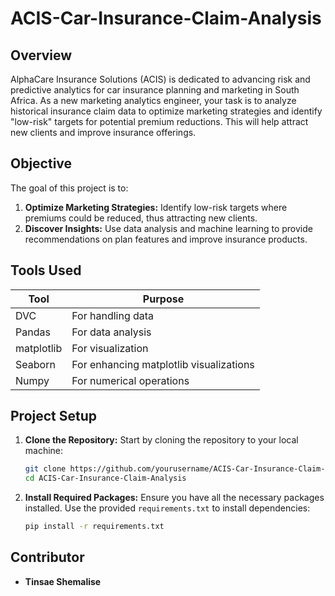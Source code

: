# ACIS-Car-Insurance-Claim-Analysis

## Overview

AlphaCare Insurance Solutions (ACIS) is dedicated to advancing risk and predictive analytics for car insurance planning and marketing in South Africa. As a new marketing analytics engineer, your task is to analyze historical insurance claim data to optimize marketing strategies and identify "low-risk" targets for potential premium reductions. This will help attract new clients and improve insurance offerings.

## Objective

The goal of this project is to:

1. **Optimize Marketing Strategies:** Identify low-risk targets where premiums could be reduced, thus attracting new clients.
2. **Discover Insights:** Use data analysis and machine learning to provide recommendations on plan features and improve insurance products.

## Tools Used

| Tool       | Purpose                                 |
| ---------- | --------------------------------------- |
| DVC        | For handling data                       |
| Pandas     | For data analysis                       |
| matplotlib | For visualization                       |
| Seaborn    | For enhancing matplotlib visualizations |
| Numpy      | For numerical operations                |

## Project Setup

1. **Clone the Repository:**
   Start by cloning the repository to your local machine:

   ```bash
   git clone https://github.com/yourusername/ACIS-Car-Insurance-Claim-Analysis.git
   cd ACIS-Car-Insurance-Claim-Analysis

   ```

2. **Install Required Packages:**
   Ensure you have all the necessary packages installed. Use the provided `requirements.txt` to install dependencies:
   ```bash
   pip install -r requirements.txt
   ```

## Contributor

- **Tinsae Shemalise**
